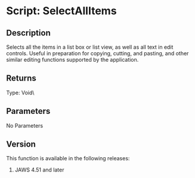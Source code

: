 # Script: SelectAllItems

## Description

Selects all the items in a list box or list view, as well as all text in
edit controls. Useful in preparation for copying, cutting, and pasting,
and other similar editing functions supported by the application.

## Returns

Type: Void\

## Parameters

No Parameters

## Version

This function is available in the following releases:

1.  JAWS 4.51 and later
